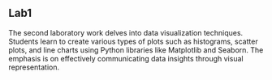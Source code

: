 <h2>Lab1</h2>
The second laboratory work delves into data visualization techniques. Students learn to create various types of plots such as histograms, scatter plots, and line charts using Python libraries like Matplotlib and Seaborn. The emphasis is on effectively communicating data insights through visual representation.
